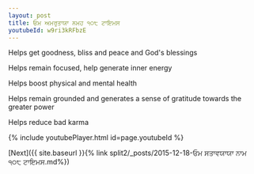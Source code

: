 ```yaml
---
layout: post
title: ਓਮ ਅਮਰੁਤਾਯਾ ਨਮਹ ੧੦੮ ਟਾਇਮਸ
youtubeId: w9ri3kRFbzE
---
```

 
 
Helps get goodness, bliss and peace and God's blessings
 
Helps remain focused, help generate inner energy 
 
Helps boost physical and mental health 
 
Helps remain grounded and generates a sense of gratitude towards the greater power 
 
Helps reduce bad karma
 
 
 
 


{% include youtubePlayer.html id=page.youtubeId %}
 
[Next]({{ site.baseurl }}{% link  split2/_posts/2015-12-18-ਓਮ ਸਤਾਵਯਾਯਾ ਨਾਮ ੧੦੮ ਟਾਇਮਸ.md%})
 
